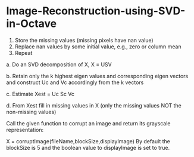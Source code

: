 # Image-Reconstruction-using-SVD-in-Octave

1. Store the missing values (missing pixels have nan value)
2. Replace nan values by some initial value, e.g., zero or column mean 
3. Repeat 

a. Do an SVD decomposition of X, X = USV

b. Retain only the k highest eigen values and corresponding eigen vectors and construct Uc and Vc accordingly from the k vectors

c. Estimate Xest = Uc Sc Vc

d. From Xest fill in missing values in X (only the missing values NOT the non-missing values)

Call the given function to corrupt an image and return its grayscale representation:

X = corruptImage(fileName,blockSize,displayImage)
By default the blockSize is 5 and the boolean value to displayImage is set to true.
